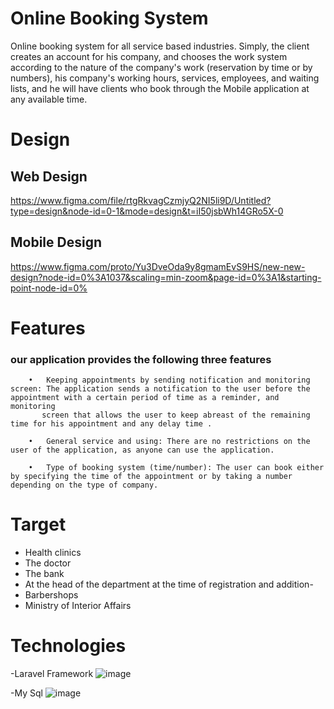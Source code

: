 #  Online  Booking System 

   Online booking system for all service based industries. Simply, the client
 creates an account for his company, and chooses the work system
 according to the nature of the company's work (reservation by time or by
 numbers), his company's working hours, services, employees, and waiting
 lists, and he will have clients who book through the Mobile application at any
 available time.
 
 # Design
 ## Web Design
  https://www.figma.com/file/rtgRkvagCzmjyQ2NI5li9D/Untitled?type=design&node-id=0-1&mode=design&t=iI50jsbWh14GRo5X-0
  ## Mobile Design
  https://www.figma.com/proto/Yu3DveOda9y8gmamEvS9HS/new-new-design?node-id=0%3A1037&scaling=min-zoom&page-id=0%3A1&starting-point-node-id=0%
  
# Features
### our application provides the following three features
        •	Keeping appointments by sending notification and monitoring screen: The application sends a notification to the user before the appointment with a certain period of time as a reminder, and monitoring 
           screen that allows the user to keep abreast of the remaining time for his appointment and any delay time .
        
        •	General service and using: There are no restrictions on the user of the application, as anyone can use the application.
        
        •	Type of booking system (time/number): The user can book either by specifying the time of the appointment or by taking a number depending on the type of company.
        
 # Target
   
   - Health clinics
   - The doctor
   - The bank
   - At the head of the department at the time of registration and addition-
   - Barbershops
   - Ministry of Interior Affairs

 # Technologies 
 -Laravel Framework ![image](https://github.com/user-attachments/assets/b69b9487-e8e7-4b3a-9bdf-d0a897a43544)

 -My Sql ![image](https://github.com/user-attachments/assets/dfd91877-0b86-44d7-a79e-826d531db7f6)





